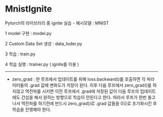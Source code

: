 # MnistIgnite
Pytorch의 라이브러리 중 ignite 실습 - 예시모델 : MNIST


1 model 구현 : model.py

2 Custom Data Set 생성 : data_loder.py

3 학습 : train.py

4 학습 실행 : trainer.py ( ignite를 이용 )



---------------------------------------
* zero_grad : 한 루프에서 업데이트를 위해 loss.backward()를 호출하면 각 파라미터들의 .grad 값에 변화도가 저장이 된다.
이후 다음 루프에서 zero_grad()를 하지않고 역전파를 시키면 이전 루프에서 .grad에 저장된 값이 다음 루프의 업데이트에도 간섭을 해서 원하는 방향으로 학습이 안된다고 한다.
따라서 루프가 한번 돌고나서 역전파를 하기전에 반드시 zero_grad()로 .grad 값들을 0으로 초기화시킨 후 학습을 진행해야 한다.
